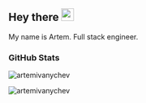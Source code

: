 ## Hey there <img src="https://media.giphy.com/media/hvRJCLFzcasrR4ia7z/giphy.gif" width="25px">

My name is Artem. Full stack engineer.

### GitHub Stats

<p align="left"> <img src="https://github-readme-stats.vercel.app/api?username=theart84&show_icons=true&theme=dark" alt="artemivanychev" />
<p align="left"> <img src="https://github-readme-stats.anuraghazra1.vercel.app/api/top-langs/?username=theart84&layout=compact&theme=dark" alt="artemivanychev" />
